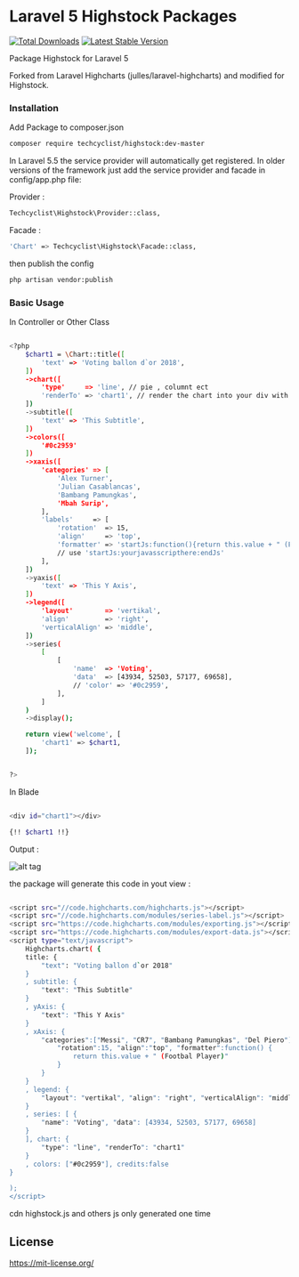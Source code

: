 # Laravel 5 Highstock Packages

[![Total Downloads](https://poser.pugx.org/techcyclist/highstock/downloads)](https://packagist.org/packages/techcyclist/highstock)
[![Latest Stable Version](https://poser.pugx.org/techcyclist/highstock/v/stable)](https://packagist.org/packages/techcyclist/highstock)

Package Highstock for Laravel 5

Forked from Laravel Highcharts (julles/laravel-highcharts) and modified for Highstock.

### Installation

Add Package to composer.json

```sh
composer require techcyclist/highstock:dev-master
```
In Laravel 5.5 the service provider will automatically get registered. In older versions of the framework just add the service provider and facade in config/app.php file:

Provider :
```sh
Techcyclist\Highstock\Provider::class,
```
Facade :
```sh
'Chart' => Techcyclist\Highstock\Facade::class,
```

then publish the config 

``` sh
php artisan vendor:publish
```

### Basic Usage

In Controller or Other Class

```sh

<?php
    $chart1 = \Chart::title([
        'text' => 'Voting ballon d`or 2018',
    ])
    ->chart([
        'type'     => 'line', // pie , columnt ect
        'renderTo' => 'chart1', // render the chart into your div with id
    ])
    ->subtitle([
        'text' => 'This Subtitle',
    ])
    ->colors([
        '#0c2959'
    ])
    ->xaxis([
        'categories' => [
            'Alex Turner',
            'Julian Casablancas',
            'Bambang Pamungkas',
            'Mbah Surip',
        ],
        'labels'     => [
            'rotation'  => 15,
            'align'     => 'top',
            'formatter' => 'startJs:function(){return this.value + " (Footbal Player)"}:endJs', 
            // use 'startJs:yourjavasscripthere:endJs'
        ],
    ])
    ->yaxis([
        'text' => 'This Y Axis',
    ])
    ->legend([
        'layout'        => 'vertikal',
        'align'         => 'right',
        'verticalAlign' => 'middle',
    ])
    ->series(
        [
            [
                'name'  => 'Voting',
                'data'  => [43934, 52503, 57177, 69658],
                // 'color' => '#0c2959',
            ],
        ]
    )
    ->display();

    return view('welcome', [
        'chart1' => $chart1,
    ]);


?>
```
In Blade

```sh

<div id="chart1"></div>

{!! $chart1 !!}

```
Output :

![alt tag](https://preview.ibb.co/mKrfSy/chart2.png)


the package will generate this code in yout view : 

``` sh 

<script src="//code.highcharts.com/highcharts.js"></script>
<script src="//code.highcharts.com/modules/series-label.js"></script>
<script src="https://code.highcharts.com/modules/exporting.js"></script>
<script src="https://code.highcharts.com/modules/export-data.js"></script>
<script type="text/javascript">
    Highcharts.chart( {
    title: {
        "text": "Voting ballon d`or 2018"
    }
    , subtitle: {
        "text": "This Subtitle"
    }
    , yAxis: {
        "text": "This Y Axis"
    }
    , xAxis: {
        "categories":["Messi", "CR7", "Bambang Pamungkas", "Del Piero"], "labels": {
            "rotation":15, "align":"top", "formatter":function() {
                return this.value + " (Footbal Player)"
            }
        }
    }
    , legend: {
        "layout": "vertikal", "align": "right", "verticalAlign": "middle"
    }
    , series: [ {
        "name": "Voting", "data": [43934, 52503, 57177, 69658]
    }
    ], chart: {
        "type": "line", "renderTo": "chart1"
    }
    , colors: ["#0c2959"], credits:false
}

);
</script>


```

cdn highstock.js and others js only generated one time

## License

https://mit-license.org/

